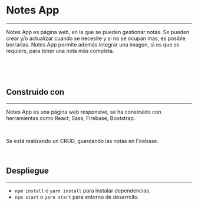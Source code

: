 
# Notes App

***

Notes App es página web, en la que se pueden gestionar notas. 
Se pueden crear y/o actualizar cuando se necesite y si no se ocupan mas, es posible borrarlas. Notes App permite además integrar una imagen, si es que se requiere, para tener una nota más completa. 

&nbsp;



&nbsp;
## Construido con
_____

Notes App es una página web responsive, se ha construido con herramientas como React, Sass, Firebase, Bootstrap.

&nbsp;

Se está realizando un CRUD, guardando las notas en Firebase.

&nbsp;

## Despliegue
---

- `npm install`   o  `yarn install` para instalar dependencias.
- `npm start`   o  `yarn start` para entorno de desarrollo.
